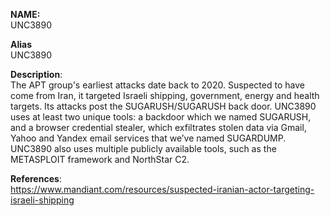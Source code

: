 **NAME:**  
UNC3890

**Alias**  
UNC3890


**Description**:   
The APT group's earliest attacks date back to 2020. Suspected to have come from Iran, it targeted Israeli shipping, government, energy and health targets. Its attacks post the SUGARUSH/SUGARUSH back door.
UNC3890 uses at least two unique tools: a backdoor which we named SUGARUSH, and a browser credential stealer, which exfiltrates stolen data via Gmail, Yahoo and Yandex email services that we’ve named SUGARDUMP. UNC3890 also uses multiple publicly available tools, such as the METASPLOIT framework and NorthStar C2.


**References**:  
https://www.mandiant.com/resources/suspected-iranian-actor-targeting-israeli-shipping